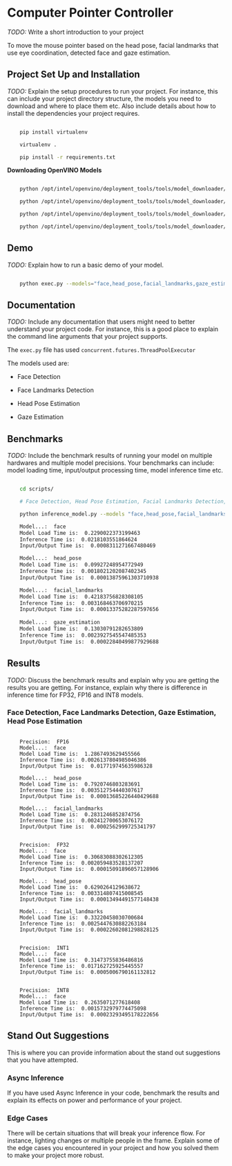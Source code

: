 # Computer Pointer Controller

*TODO:* Write a short introduction to your project

To move the mouse pointer based on the head pose, facial landmarks that use eye coordination, detected face and gaze estimation.

## Project Set Up and Installation
*TODO:* Explain the setup procedures to run your project. For instance, this can include your project directory structure, the models you need to download and where to place them etc. Also include details about how to install the dependencies your project requires.

```bash

    pip install virtualenv

    virtualenv .

    pip install -r requirements.txt

```

__Downloading OpenVINO Models__

```bash

    python /opt/intel/openvino/deployment_tools/tools/model_downloader/downloader.py --name face-detection-adas-binary-0001 --output_dir ./models/

    python /opt/intel/openvino/deployment_tools/tools/model_downloader/downloader.py --name head-pose-estimation-adas-0001 --output_dir ./models/

    python /opt/intel/openvino/deployment_tools/tools/model_downloader/downloader.py --name landmarks-regression-retail-0009 --output_dir ./models/

    python /opt/intel/openvino/deployment_tools/tools/model_downloader/downloader.py --name gaze-estimation-adas-0002 --output_dir ./models/

```

## Demo
*TODO:* Explain how to run a basic demo of your model.

```bash

    python exec.py --models="face,head_pose,facial_landmarks,gaze_estimation" --input_file "bin/demo.mp4" --device "CPU"

```

## Documentation
*TODO:* Include any documentation that users might need to better understand your project code. For instance, this is a good place to explain the command line arguments that your project supports.

The `exec.py` file has used `concurrent.futures.ThreadPoolExecutor`

The models used are:

- Face Detection

- Face Landmarks Detection

- Head Pose Estimation

- Gaze Estimation

## Benchmarks
*TODO:* Include the benchmark results of running your model on multiple hardwares and multiple model precisions. Your benchmarks can include: model loading time, input/output processing time, model inference time etc.

```bash

    cd scripts/

    # Face Detection, Head Pose Estimation, Facial Landmarks Detection, Gaze Estimation

    python inference_model.py --models "face,head_pose,facial_landmarks,gaze_estimation" --precision "FP16" --device "CPU" --image "../images/image1.png" --prefix "/home/workspace/ir_models/intel/" --iterations 100

    Model...:  face
    Model Load Time is:  0.2290022373199463
    Inference Time is:  0.0218103551864624
    Input/Output Time is:  0.0008311271667480469

    Model...:  head_pose
    Model Load Time is:  0.09927248954772949
    Inference Time is:  0.0018021202087402345
    Input/Output Time is:  0.00013875961303710938

    Model...:  facial_landmarks
    Model Load Time is:  0.42183756828308105
    Inference Time is:  0.003168463706970215
    Input/Output Time is:  0.00013375282287597656
    
    Model...:  gaze_estimation
    Model Load Time is:  0.13030791282653809
    Inference Time is:  0.0023927545547485353
    Input/Output Time is:  0.00022840499877929688

```

## Results
*TODO:* Discuss the benchmark results and explain why you are getting the results you are getting. For instance, explain why there is difference in inference time for FP32, FP16 and INT8 models.

### Face Detection, Face Landmarks Detection, Gaze Estimation, Head Pose Estimation

```log

    Precision:  FP16
    Model...:  face
    Model Load Time is:  1.2867493629455566
    Inference Time is:  0.0026137804985046386
    Input/Output Time is:  0.017719745635986328

    Model...:  head_pose
    Model Load Time is:  0.7920746803283691
    Inference Time is:  0.003512754440307617
    Input/Output Time is:  0.00013685226440429688

    Model...:  facial_landmarks
    Model Load Time is:  0.2831246852874756
    Inference Time is:  0.002412700653076172
    Input/Output Time is:  0.0002562999725341797

```

```log

    Precision:  FP32
    Model...:  face
    Model Load Time is:  0.30683088302612305
    Inference Time is:  0.002059483528137207
    Input/Output Time is:  0.00015091896057128906

    Model...:  head_pose
    Model Load Time is:  0.6290264129638672
    Inference Time is:  0.003314807415008545
    Input/Output Time is:  0.00013494491577148438

    Model...:  facial_landmarks
    Model Load Time is:  0.33220458030700684
    Inference Time is:  0.0025447630882263184
    Input/Output Time is:  0.00022602081298828125

```

```log

    Precision:  INT1
    Model...:  face
    Model Load Time is:  0.31473755836486816
    Inference Time is:  0.017162725925445557
    Input/Output Time is:  0.0005006790161132812

```

```log

    Precision:  INT8
    Model...:  face
    Model Load Time is:  0.2635071277618408
    Inference Time is:  0.0015732979774475098
    Input/Output Time is:  0.00023293495178222656

```

## Stand Out Suggestions
This is where you can provide information about the stand out suggestions that you have attempted.



### Async Inference
If you have used Async Inference in your code, benchmark the results and explain its effects on power and performance of your project.



### Edge Cases
There will be certain situations that will break your inference flow. For instance, lighting changes or multiple people in the frame. Explain some of the edge cases you encountered in your project and how you solved them to make your project more robust.


